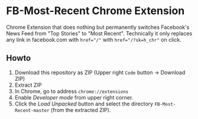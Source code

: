 # FB-Most-Recent Chrome Extension
Chrome Extension that does nothing but permanently switches Facebook's News Feed from "Top Stories" to "Most Recent". Technically it only replaces any link in facebook.com with `href="/"` with `href="/?sk=h_chr"` on click.

## Howto

1. Download this repository as ZIP (Upper right `Code` button -> Download ZIP)
2. Extract ZIP
3. In Chrome, go to address `chrome://extensions`
4. Enable _Developer mode_ from upper right corner.
5. Click the _Load Unpacked_ button and select the directory `FB-Most-Recent-master` (from the extracted ZIP).
